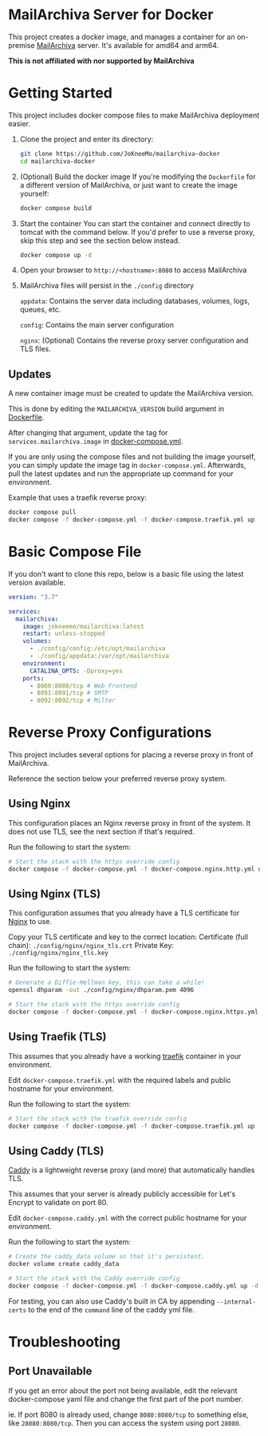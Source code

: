 # MailArchiva Server for Docker
This project creates a docker image, and manages a container for an on-premise [MailArchiva](https://mailarchiva.com) server.
It's available for amd64 and arm64.

**This is not affiliated with nor supported by MailArchiva**


# Getting Started
This project includes docker compose files to make MailArchiva deployment easier.

1. Clone the project and enter its directory:
    
    ```bash
    git clone https://github.com/JoKneeMo/mailarchiva-docker
    cd mailarchiva-docker
    ```

2. (Optional) Build the docker image
    If you're modifying the `Dockerfile` for a different version of MailArchiva,
    or just want to create the image yourself:

    ```bash
    docker compose build
    ```

3. Start the container
    You can start the container and connect directly to tomcat with the command
    below. If you'd prefer to use a reverse proxy, skip this step and see the section below instead.

    ```bash
    docker compose up -d
    ```

4. Open your browser to `http://<hostname>:8080` to access MailArchiva

5. MailArchiva files will persist in the `./config` directory
    
    `appdata`: Contains the server data including databases, volumes, logs, queues, etc.

    `config`: Contains the main server configuration

    `nginx`: (Optional) Contains the reverse proxy server configuration and TLS files.

## Updates
A new container image must be created to update the MailArchiva version.

This is done by editing the `MAILARCHIVA_VERSION` build argument in [Dockerfile](https://github.com/JoKneeMo/mailarchiva-docker/tree/main/Dockerfile#L6).

After changing that argument, update the tag for `services.mailarchiva.image` in
[docker-compose.yml](https://github.com/JoKneeMo/mailarchiva-docker/tree/main/docker-compose.yml#L5).

If you are only using the compose files and not building the image yourself, you
can simply update the image tag in `docker-compose.yml`. Afterwards, pull the
latest updates and run the appropriate up command for your environment.

Example that uses a traefik reverse proxy:
```bash
docker compose pull
docker compose -f docker-compose.yml -f docker-compose.traefik.yml up -d
```

# Basic Compose File
If you don't want to clone this repo, below is a basic file using the latest
version available.

```yaml
version: "3.7"

services:
  mailarchiva:
    image: jokneemo/mailarchiva:latest
    restart: unless-stopped
    volumes:
      - ./config/config:/etc/opt/mailarchiva
      - ./config/appdata:/var/opt/mailarchiva
    environment:
      CATALINA_OPTS: -Dproxy=yes
    ports:
      - 8080:8080/tcp # Web Frontend
      - 8091:8091/tcp # SMTP
      - 8092:8092/tcp # Milter
```


# Reverse Proxy Configurations
This project includes several options for placing a reverse proxy in front
of MailArchiva.

Reference the section below your preferred reverse proxy system.


## Using Nginx
This configuration places an Nginx reverse proxy in front of the system.
It does not use TLS, see the next section if that's required.

Run the following to start the system:
```bash
# Start the stack with the https override config
docker compose -f docker-compose.yml -f docker-compose.nginx.http.yml up -d
```


## Using Nginx (TLS)
This configuration assumes that you already have a TLS certificate for [Nginx](https://www.nginx.com) to use.

Copy your TLS certificate and key to the correct location:
    Certificate (full chain): `./config/nginx/nginx_tls.crt`
    Private Key: `./config/nginx/nginx_tls.key`

Run the following to start the system:
```bash
# Generate a Diffie-Hellman key, this can take a while!
openssl dhparam -out ./config/nginx/dhparam.pem 4096

# Start the stack with the https override config
docker compose -f docker-compose.yml -f docker-compose.nginx.https.yml up -d
```


## Using Traefik (TLS)
This assumes that you already have a working [traefik](https://traefik.io) container in your environment.

Edit `docker-compose.traefik.yml` with the required labels and public hostname for your environment.

Run the following to start the system:
```bash
# Start the stack with the traefik override config
docker compose -f docker-compose.yml -f docker-compose.traefik.yml up -d
```


## Using Caddy (TLS)
[Caddy](https://caddyserver.com) is a lightweight reverse proxy (and more) that automatically handles TLS.

This assumes that your server is already publicly accessible for Let's Encrypt
to validate on port 80.

Edit `docker-compose.caddy.yml` with the correct public hostname for your environment.

Run the following to start the system:
```bash
# Create the caddy_data volume so that it's persistent.
docker volume create caddy_data

# Start the stack with the Caddy override config
docker compose -f docker-compose.yml -f docker-compose.caddy.yml up -d
```

For testing, you can also use Caddy's built in CA by appending `--internal-certs`
to the end of the `command` line of the caddy yml file.


# Troubleshooting
## Port Unavailable
If you get an error about the port not being available, edit the relevant docker-compose yaml file and change the first part of the port number.

ie. If port 8080 is already used, change `8080:8080/tcp` to something else, like
`28080:8080/tcp`. Then you can access the system using port `28080`.
